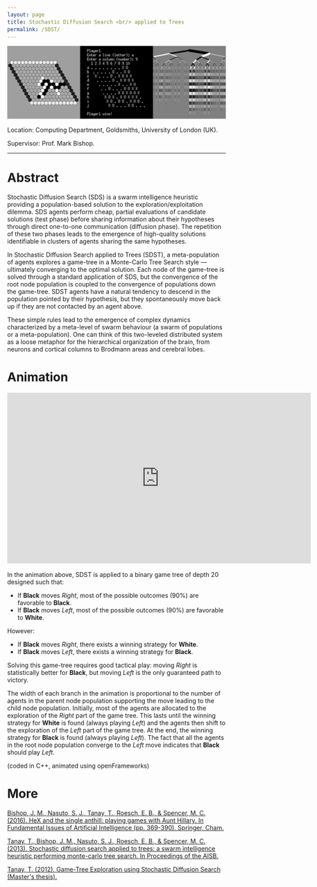 ```yaml
---
layout: page
title: Stochastic Diffusion Search <br/> applied to Trees
permalink: /SDST/
---
```


<img class="header-image" src="/img/gameTree.png">

Location: Computing Department, Goldsmiths, University of London (UK).

Supervisor: Prof. Mark Bishop.

<hr>

<h1> Abstract </h1>

Stochastic Diffusion Search (SDS) is a swarm intelligence heuristic providing a population-based solution to the exploration/exploitation dilemma. SDS agents perform cheap, 
partial evaluations of candidate solutions (test phase) before sharing information about their hypotheses through direct one-to-one communication (diffusion phase).
The repetition of these two phases leads to the emergence of high-quality solutions identifiable in clusters of agents sharing the same hypotheses. 

In Stochastic Diffusion Search applied to Trees (SDST), a meta-population of agents explores a game-tree in a Monte-Carlo Tree Search style &mdash; ultimately converging to the 
optimal solution. Each node of the game-tree is solved through a standard application of SDS, but the convergence of the root node population is coupled to the convergence 
of populations down the game-tree. SDST agents have a natural tendency to descend in the population pointed by their hypothesis, but they spontaneously move back up if they are
not contacted by an agent above.

These simple rules lead to the emergence of complex dynamics characterized by a meta-level of swarm behaviour (a swarm of populations or a meta-population).
One can think of this two-leveled distributed system as a loose metaphor for the hierarchical organization of the brain, from neurons and cortical columns 
to Brodmann areas and cerebral lobes.  

<h1> Animation </h1>

<iframe src="https://www.youtube.com/embed/gK1Pm0hozrw?rel=0&amp;controls=0&amp;showinfo=0" width="700" height="394" frameborder="0" allowfullscreen="allowfullscreen"></iframe>

<br/>

In the animation above, SDST is applied to a binary game tree of depth 20 designed such that:
<ul>
 	<li>If <strong>Black</strong> moves <em>Right</em>, most of the possible outcomes (90%) are favorable to <strong>Black</strong>.</li>
 	<li>If <strong>Black</strong> moves <em>Left</em>, most of the possible outcomes (90%) are favorable to <strong>White</strong>.</li>
</ul>
However:
<ul>
 	<li>If <strong>Black</strong> moves <em>Right</em>, there exists a winning strategy for <strong>White</strong>.</li>
 	<li>If <strong>Black</strong> moves <em>Left</em>, there exists a winning strategy for <strong>Black</strong>.</li>
</ul>

Solving this game-tree requires good tactical play: moving <em>Right</em> is statistically better for <strong>Black</strong>, 
but moving <em>Left</em> is the only guaranteed path to victory.

The width of each branch in the animation is proportional to the number of agents in the parent node population supporting the move leading to the child node population. 
Initially, most of the agents are allocated to the exploration of the <em>Right</em> part of the game tree. This lasts until the winning strategy for 
<strong>White</strong> is found (always playing <em>Left</em>) and the agents then shift to the exploration of the <em>Left</em> part of the game tree. At the end, the 
winning strategy for <strong>Black</strong> is found (always playing <em>Left</em>). The fact that all the agents in the root node population converge to the <em>Left</em> 
move indicates that <strong>Black</strong> should play <em>Left</em>.

(coded in C++, animated using openFrameworks)

<h1> More </h1>

<a href="{{ site.baseurl }}/documents/bishop2016hex.pdf"> Bishop, J. M., Nasuto, S. J., Tanay, T., Roesch, E. B., & Spencer, M. C. (2016). HeX and the single anthill: playing games with Aunt Hillary. In Fundamental Issues of Artificial Intelligence (pp. 369-390). Springer, Cham.</a>

<a href="{{ site.baseurl }}/documents/tanay2013stochastic.pdf"> Tanay, T., Bishop, J. M., Nasuto, S. J., Roesch, E. B., & Spencer, M. C. (2013). Stochastic diffusion search applied to trees: a swarm intelligence heuristic performing monte-carlo tree search. In Proceedings of the AISB. </a>

<a href="{{ site.baseurl }}/documents/dissertation.pdf"> Tanay, T. (2012). Game-Tree Exploration using Stochastic Diffusion Search (Master's thesis). </a>

